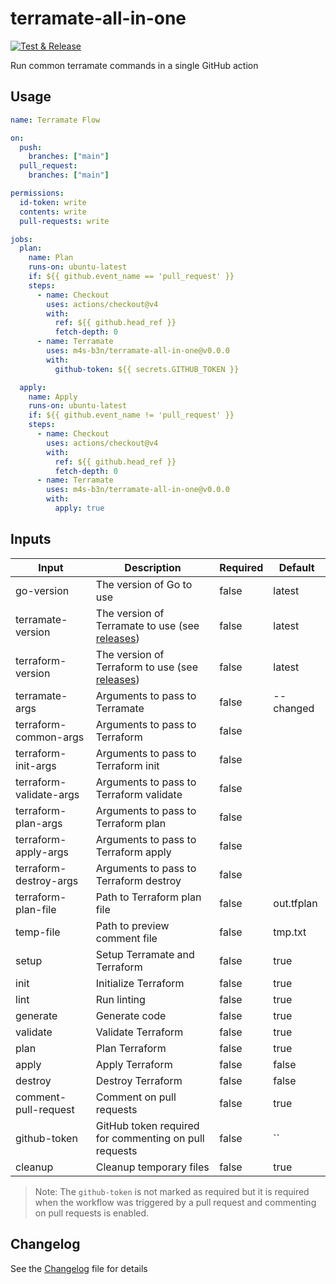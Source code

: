 # terramate-all-in-one

[![Test & Release](https://github.com/m4s-b3n/terramate-all-in-one/actions/workflows/test-and-release.yml/badge.svg)](https://github.com/m4s-b3n/terramate-all-in-one/actions/workflows/test-and-release.yml)

Run common terramate commands in a single GitHub action

## Usage

```yaml
name: Terramate Flow

on:
  push:
    branches: ["main"]
  pull_request:
    branches: ["main"]

permissions:
  id-token: write
  contents: write
  pull-requests: write

jobs:
  plan:
    name: Plan
    runs-on: ubuntu-latest
    if: ${{ github.event_name == 'pull_request' }}
    steps:
      - name: Checkout
        uses: actions/checkout@v4
        with:
          ref: ${{ github.head_ref }}
          fetch-depth: 0
      - name: Terramate
        uses: m4s-b3n/terramate-all-in-one@v0.0.0
        with:
          github-token: ${{ secrets.GITHUB_TOKEN }}

  apply:
    name: Apply
    runs-on: ubuntu-latest
    if: ${{ github.event_name != 'pull_request' }}
    steps:
      - name: Checkout
        uses: actions/checkout@v4
        with:
          ref: ${{ github.head_ref }}
          fetch-depth: 0
      - name: Terramate
        uses: m4s-b3n/terramate-all-in-one@v0.0.0
        with:
          apply: true
```

## Inputs

| Input | Description | Required | Default |
| --- | --- | --- | --- |
| go-version | The version of Go to use | false | latest |
| terramate-version | The version of Terramate to use (see [releases](https://github.com/terramate-io/terramate/releases)) | false | latest |
| terraform-version | The version of Terraform to use (see [releases](https://github.com/hashicorp/terraform/releases)) | false | latest |
| terramate-args | Arguments to pass to Terramate | false | --changed |
| terraform-common-args | Arguments to pass to Terraform | false |  |
| terraform-init-args | Arguments to pass to Terraform init | false |  |
| terraform-validate-args | Arguments to pass to Terraform validate | false |  |
| terraform-plan-args | Arguments to pass to Terraform plan | false |  |
| terraform-apply-args | Arguments to pass to Terraform apply | false |  |
| terraform-destroy-args | Arguments to pass to Terraform destroy | false |  |
| terraform-plan-file | Path to Terraform plan file | false | out.tfplan |
| temp-file | Path to preview comment file | false | tmp.txt |
| setup | Setup Terramate and Terraform | false | true |
| init | Initialize Terraform | false | true |
| lint | Run linting | false | true |
| generate | Generate code | false | true |
| validate | Validate Terraform | false | true |
| plan | Plan Terraform | false | true |
| apply | Apply Terraform | false | false |
| destroy | Destroy Terraform | false | false |
| comment-pull-request | Comment on pull requests | false | true |
| github-token | GitHub token required for commenting on pull requests | false | `` |
| cleanup | Cleanup temporary files | false | true |

>Note: The `github-token` is not marked as required but it is required when the workflow was triggered by a pull request and commenting on pull requests is enabled.

## Changelog

See the [Changelog](./CHANGELOG.md) file for details
